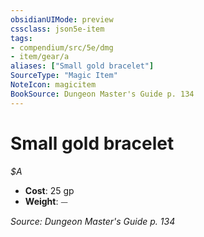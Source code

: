 ```yaml
---
obsidianUIMode: preview
cssclass: json5e-item
tags:
- compendium/src/5e/dmg
- item/gear/a
aliases: ["Small gold bracelet"]
SourceType: "Magic Item"
NoteIcon: magicitem
BookSource: Dungeon Master's Guide p. 134
---
```

# Small gold bracelet
*$A*  

- **Cost**: 25 gp
- **Weight**: ⏤

*Source: Dungeon Master's Guide p. 134*